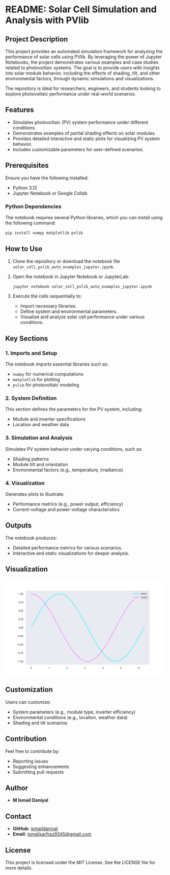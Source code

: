 # README: Solar Cell Simulation and Analysis with PVlib

## Project Description
This project provides an automated simulation framework for analyzing the performance of solar cells using PVlib. By leveraging the power of Jupyter Notebooks, the project demonstrates various examples and case studies related to photovoltaic systems. The goal is to provide users with insights into solar module behavior, including the effects of shading, tilt, and other environmental factors, through dynamic simulations and visualizations.

The repository is ideal for researchers, engineers, and students looking to explore photovoltaic performance under real-world scenarios.

## Features
- Simulates photovoltaic (PV) system performance under different conditions.
- Demonstrates examples of partial shading effects on solar modules.
- Provides detailed interactive and static plots for visualizing PV system behavior.
- Includes customizable parameters for user-defined scenarios.

## Prerequisites

Ensure you have the following installed:

- Python 3.12
- Jupyter Notebook or Google Collab

### Python Dependencies

The notebook requires several Python libraries, which you can install using the following command:

```bash
pip install numpy matplotlib pvlib
```

## How to Use

1. Clone the repository or download the notebook file `solar_cell_pvlib_auto_examples_jupyter.ipynb`.
2. Open the notebook in Jupyter Notebook or JupyterLab:

    ```bash
    jupyter notebook solar_cell_pvlib_auto_examples_jupyter.ipynb
    ```

3. Execute the cells sequentially to:
   - Import necessary libraries.
   - Define system and environmental parameters.
   - Visualize and analyze solar cell performance under various conditions.

## Key Sections

### 1. Imports and Setup
The notebook imports essential libraries such as:
- `numpy` for numerical computations
- `matplotlib` for plotting
- `pvlib` for photovoltaic modeling

### 2. System Definition
This section defines the parameters for the PV system, including:
- Module and inverter specifications
- Location and weather data

### 3. Simulation and Analysis
Simulates PV system behavior under varying conditions, such as:
- Shading patterns
- Module tilt and orientation
- Environmental factors (e.g., temperature, irradiance)

### 4. Visualization
Generates plots to illustrate:
- Performance metrics (e.g., power output, efficiency)
- Current-voltage and power-voltage characteristics

## Outputs
The notebook produces:
- Detailed performance metrics for various scenarios.
- Interactive and static visualizations for deeper analysis.

## Visualization
![Example Visualization](https://github.com/ismaildaniyal/solar-cell-shading-loss/blob/main/trigonometric_functions.png)

## Customization
Users can customize:
- System parameters (e.g., module type, inverter efficiency)
- Environmental conditions (e.g., location, weather data)
- Shading and tilt scenarios

## Contribution
Feel free to contribute by:
- Reporting issues
- Suggesting enhancements
- Submitting pull requests

## Author
- **M Ismail Daniyal**

## Contact
- **GitHub:** [ismaildaniyal](https://github.com/ismaildaniyal)
- **Email:** ismailsarfraz9345@gmail.com

## License
This project is licensed under the MIT License. See the LICENSE file for more details.
